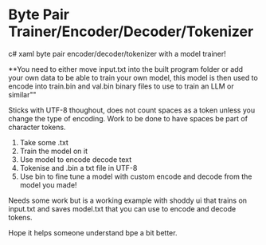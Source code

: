 # Byte Pair Trainer/Encoder/Decoder/Tokenizer
c# xaml byte pair encoder/decoder/tokenizer with a model trainer!

**You need to either move input.txt into the built program folder or add your own data to be able to train your own model, this model is then used to encode into train.bin and val.bin binary files to use to train an LLM or similar""

Sticks with UTF-8 thoughout, does not count spaces as a token unless you change the type of encoding. Work to be done to have spaces be part of character tokens.

1. Take some .txt
2. Train the model on it
3. Use model to encode decode text
4. Tokenise and .bin a txt file in UTF-8
5. Use bin to fine tune a model with custom encode and decode from the model you made!

Needs some work but is a working example with shoddy ui that trains on input.txt and saves model.txt that you can use to encode and decode tokens.

Hope it helps someone understand bpe a bit better.
